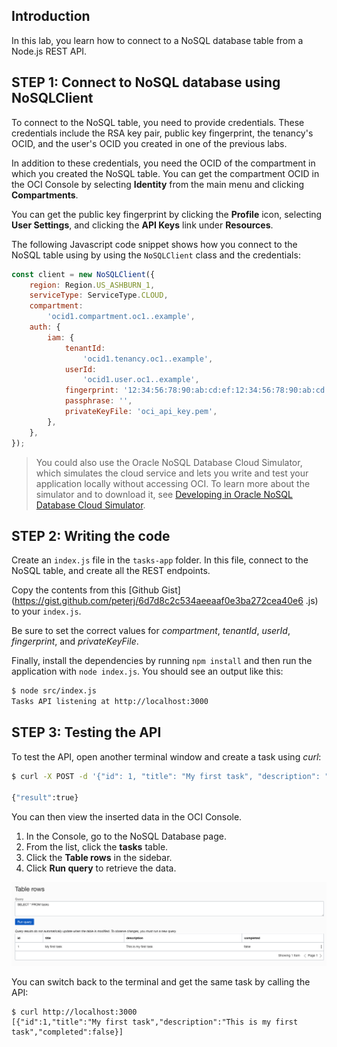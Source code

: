 ## Introduction

In this lab, you learn how to connect to a NoSQL database table from a Node.js REST API.

## **STEP 1:** Connect to NoSQL database using NoSQLClient

To connect to the NoSQL table, you need to provide credentials. These credentials include the RSA key pair, public key fingerprint, the tenancy's OCID, and the user's OCID you created in one of the previous labs.

In addition to these credentials, you need the OCID of the compartment in which you created the NoSQL table. You can get the compartment OCID in the OCI Console by selecting **Identity** from the main menu and clicking **Compartments**. 

You can get the public key fingerprint by clicking the **Profile** icon, selecting **User Settings**, and clicking the **API Keys** link under **Resources**. 

The following Javascript code snippet shows how you connect to the NoSQL table using by using the `NoSQLClient` class and the credentials:

```javascript
const client = new NoSQLClient({
    region: Region.US_ASHBURN_1,
    serviceType: ServiceType.CLOUD,
    compartment:
        'ocid1.compartment.oc1..example',
    auth: {
        iam: {
            tenantId:
                'ocid1.tenancy.oc1..example',
            userId:
                'ocid1.user.oc1..example',
            fingerprint: '12:34:56:78:90:ab:cd:ef:12:34:56:78:90:ab:cd:ef',
            passphrase: '',
            privateKeyFile: 'oci_api_key.pem',
        },
    },
});
```

>You could also use the Oracle NoSQL Database Cloud Simulator, which simulates the cloud service and lets you write and test your application locally without accessing OCI. To learn more about the simulator and to download it, see [Developing in Oracle NoSQL Database Cloud Simulator](https://docs.oracle.com/en/cloud/paas/nosql-cloud/csnsd/developing-oracle-nosql-database-cloud-simulator.html).

## **STEP 2:** Writing the code

Create an `index.js` file in the `tasks-app` folder. In this file, connect to the NoSQL table, and create all the REST endpoints.

Copy the contents from this [Github Gist](https://gist.github.com/peterj/6d7d8c2c534aeeaaf0e3ba272cea40e6
.js) to your `index.js`.

Be sure to set the correct values for *compartment*, *tenantId*, *userId*, *fingerprint*, and *privateKeyFile*.

Finally, install the dependencies by running `npm install` and then run the application with `node index.js`. You should see an output like this:

```bash
$ node src/index.js
Tasks API listening at http://localhost:3000
```

## **STEP 3:** Testing the API

To test the API, open another terminal window and create a task using *curl*:

```bash
$ curl -X POST -d '{"id": 1, "title": "My first task", "description": "This is my first task", "completed": false }' -H 'content-type: application/json' localhost:3000

{"result":true}
```

You can then view the inserted data in the OCI Console.

1. In the Console, go to the NoSQL Database page.
2. From the list, click the **tasks** table.
3. Click the **Table rows** in the sidebar.
4. Click **Run query** to retrieve the data.

![Figure 2: Running a query](./images/run-a-query.png)

You can switch back to the terminal and get the same task by calling the API:

```
$ curl http://localhost:3000
[{"id":1,"title":"My first task","description":"This is my first task","completed":false}]
```